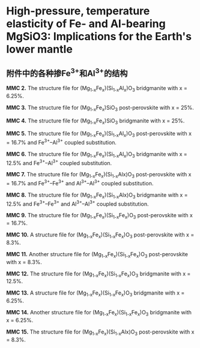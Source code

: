 # High-pressure, temperature elasticity of Fe- and Al-bearing MgSiO3: Implications for the Earth's lower mantle
## 附件中的各种掺Fe<sup>3+</sup>和Al<sup>3+</sup>的结构
**MMC 2.** The structure file for (Mg<sub>1-x</sub>Fe<sub>x</sub>)(Si<sub>1-x</sub>Al<sub>x</sub>)O<sub>3</sub> bridgmanite with x = 6.25%.

**MMC 3.** The structure file for (Mg<sub>1-x</sub>Fe<sub>x</sub>)SiO<sub>3</sub> post-perovskite with x = 25%.

**MMC 4.** The structure file for (Mg<sub>1-x</sub>Fe<sub>x</sub>)SiO<sub>3</sub> bridgmanite with x = 25%.

**MMC 5.** The structure file for (Mg<sub>1-x</sub>Fe<sub>x</sub>)(Si<sub>1-x</sub>Al<sub>x</sub>)O<sub>3</sub> post-perovskite with x = 16.7% and Fe<sup>3+</sup>–Al<sup>3+</sup> coupled substitution.

**MMC 6.** The structure file for (Mg<sub>1-x</sub>Fe<sub>x</sub>)(Si<sub>1-x</sub>Al<sub>x</sub>)O<sub>3</sub> bridgmanite with x = 12.5% and Fe<sup>3+</sup>–Al<sup>3+</sup> coupled substitution.

**MMC 7.** The structure file for (Mg<sub>1-x</sub>Fe<sub>x</sub>)(Si<sub>1-x</sub>Alx)O<sub>3</sub> post-perovskite with x = 16.7% and Fe<sup>3+</sup>–Fe<sup>3+</sup> and Al<sup>3+</sup>–Al<sup>3+</sup> coupled substitution.

**MMC 8.** The structure file for (Mg<sub>1-x</sub>Fe<sub>x</sub>)(Si<sub>1-x</sub>Alx)O<sub>3</sub> bridgmanite with x = 12.5% and Fe<sup>3+</sup>–Fe<sup>3+</sup> and Al<sup>3+</sup>–Al<sup>3+</sup> coupled substitution.

**MMC 9.** The structure file for (Mg<sub>1-x</sub>Fe<sub>x</sub>)(Si<sub>1-x</sub>Fe<sub>x</sub>)O<sub>3</sub> post-perovskite with x = 16.7%.

**MMC 10.** A structure file for (Mg<sub>1-x</sub>Fe<sub>x</sub>)(Si<sub>1-x</sub>Fe<sub>x</sub>)O<sub>3</sub> post-perovskite with x = 8.3%.

**MMC 11.** Another structure file for (Mg<sub>1-x</sub>Fe<sub>x</sub>)(Si<sub>1-x</sub>Fe<sub>x</sub>)O<sub>3</sub> post-perovskite with x = 8.3%.

**MMC 12.** The structure file for (Mg<sub>1-x</sub>Fe<sub>x</sub>)(Si<sub>1-x</sub>Fe<sub>x</sub>)O<sub>3</sub> bridgmanite with x = 12.5%.

**MMC 13.** A structure file for (Mg<sub>1-x</sub>Fe<sub>x</sub>)(Si<sub>1-x</sub>Fe<sub>x</sub>)O<sub>3</sub> bridgmanite with x = 6.25%.

**MMC 14.** Another structure file for (Mg<sub>1-x</sub>Fe<sub>x</sub>)(Si<sub>1-x</sub>Fe<sub>x</sub>)O<sub>3</sub> bridgmanite with x = 6.25%.

**MMC 15.** The structure file for (Mg<sub>1-x</sub>Fe<sub>x</sub>)(Si<sub>1-x</sub>Alx)O<sub>3</sub> post-perovskite with x = 8.3%.